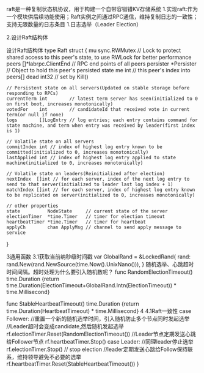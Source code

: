 raft是一种复制状态机协议，用于构建一个自带容错错KV存储系统
1.实现raft:作为一个模块供后续功能使用；Raft实例之间通过RPC通信，维持复制日志的一致性；支持无限数量的日志条目
1.日志选举（Leader Election）

2.设计Raft结构体

设计Raft结构体
type Raft struct {
    mu        sync.RWMutex        // Lock to protect shared access to this peer's state, to use RWLock for better performance
    peers     []*labrpc.ClientEnd // RPC end points of all peers
    persister *Persister          // Object to hold this peer's persisted state
    me        int                 // this peer's index into peers[]
    dead      int32               // set by Kill()

    // Persistent state on all servers(Updated on stable storage before responding to RPCs)
    currentTerm int        // latest term server has seen(initialized to 0 on first boot, increases monotonically)
    votedFor    int        // candidateId that received vote in current term(or null if none)
    logs        []LogEntry // log entries; each entry contains command for state machine, and term when entry was received by leader(first index is 1)

    // Volatile state on all servers
    commitIndex int // index of highest log entry known to be committed(initialized to 0, increases monotonically)
    lastApplied int // index of highest log entry applied to state machine(initialized to 0, increases monotonically)

    // Volatile state on leaders(Reinitialized after election)
    nextIndex  []int // for each server, index of the next log entry to send to that server(initialized to leader last log index + 1)
    matchIndex []int // for each server, index of highest log entry known to be replicated on server(initialized to 0, increases monotonically)

    // other properties
    state          NodeState     // current state of the server
    electionTimer  *time.Timer   // timer for election timeout
    heartbeatTimer *time.Timer   // timer for heartbeat
    applyCh        chan ApplyMsg // channel to send apply message to service
}

3通用函数
3.1获取当前纳秒级时间戳
var GlobalRand = &LockedRand{
    rand: rand.New(rand.NewSource(time.Now().UnixNano())),
}
随机选举、心跳超时时间间隔。超时处理为什么要引入随机数呢？
func RandomElectionTimeout() time.Duration {return time.Duration(ElectionTimeout+GlobalRand.Intn(ElectionTimeout)) * time.Millisecond}

func StableHeartbeatTimeout() time.Duration {return time.Duration(HeartbeatTimeout) * time.Millisecond}
4
4.1Raft一致性
case Follower:
//重置一个新的随机选举时间，引入随机防止多个节点同时发起选举
//Leader超时会变成candidate,然后随机发起选举
        rf.electionTimer.Reset(RandomElectionTimeout())
//Leader节点定期发送心跳给Follower节点
        rf.heartbeatTimer.Stop()
case Leader:
//同理leader停止选举
        rf.electionTimer.Stop() // stop election
//leader定期发送心跳给Follow保持联系，维持领导避免不必要的选举
        rf.heartbeatTimer.Reset(StableHeartbeatTimeout())
    }
